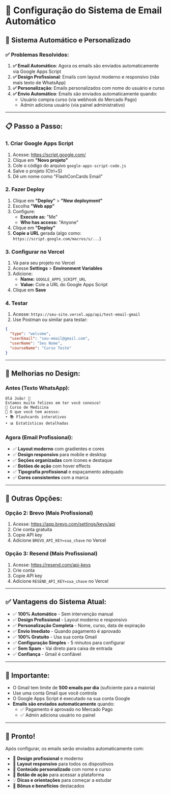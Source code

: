 # 📧 Configuração do Sistema de Email Automático

## 🎯 **Sistema Automático e Personalizado**

### ✅ **Problemas Resolvidos:**

1. **✅ Email Automático**: Agora os emails são enviados automaticamente via Google Apps Script
2. **✅ Design Profissional**: Emails com layout moderno e responsivo (não mais texto de WhatsApp)
3. **✅ Personalização**: Emails personalizados com nome do usuário e curso
4. **✅ Envio Automático**: Emails são enviados automaticamente quando:
   - Usuário compra curso (via webhook do Mercado Pago)
   - Admin adiciona usuário (via painel administrativo)

---

## 📋 **Passo a Passo:**

### 1. **Criar Google Apps Script**
1. Acesse: https://script.google.com/
2. Clique em **"Novo projeto"**
3. Cole o código do arquivo `google-apps-script-code.js`
4. Salve o projeto (Ctrl+S)
5. Dê um nome como "FlashConCards Email"

### 2. **Fazer Deploy**
1. Clique em **"Deploy"** > **"New deployment"**
2. Escolha **"Web app"**
3. Configure:
   - **Execute as:** "Me"
   - **Who has access:** "Anyone"
4. Clique em **"Deploy"**
5. **Copie a URL** gerada (algo como: `https://script.google.com/macros/s/...`)

### 3. **Configurar no Vercel**
1. Vá para seu projeto no Vercel
2. Acesse **Settings** > **Environment Variables**
3. Adicione:
   - **Name:** `GOOGLE_APPS_SCRIPT_URL`
   - **Value:** Cole a URL do Google Apps Script
4. Clique em **Save**

### 4. **Testar**
1. Acesse: `https://seu-site.vercel.app/api/test-email-gmail`
2. Use Postman ou similar para testar:
```json
{
  "type": "welcome",
  "userEmail": "seu-email@gmail.com",
  "userName": "Seu Nome",
  "courseName": "Curso Teste"
}
```

---

## 🎨 **Melhorias no Design:**

### **Antes (Texto WhatsApp):**
```
Olá João! 👋
Estamos muito felizes em ter você conosco!
🎯 Curso de Medicina
🚀 O que você tem acesso:
• 📚 Flashcards interativos
• 📊 Estatísticas detalhadas
```

### **Agora (Email Profissional):**
- ✅ **Layout moderno** com gradientes e cores
- ✅ **Design responsivo** para mobile e desktop
- ✅ **Seções organizadas** com ícones e destaque
- ✅ **Botões de ação** com hover effects
- ✅ **Tipografia profissional** e espaçamento adequado
- ✅ **Cores consistentes** com a marca

---

## 🔧 **Outras Opções:**

### **Opção 2: Brevo (Mais Profissional)**
1. Acesse: https://app.brevo.com/settings/keys/api
2. Crie conta gratuita
3. Copie API key
4. Adicione `BREVO_API_KEY=sua_chave` no Vercel

### **Opção 3: Resend (Mais Profissional)**
1. Acesse: https://resend.com/api-keys
2. Crie conta
3. Copie API key
4. Adicione `RESEND_API_KEY=sua_chave` no Vercel

---

## ✅ **Vantagens do Sistema Atual:**

- ✅ **100% Automático** - Sem intervenção manual
- ✅ **Design Profissional** - Layout moderno e responsivo
- ✅ **Personalização Completa** - Nome, curso, data de expiração
- ✅ **Envio Imediato** - Quando pagamento é aprovado
- ✅ **100% Gratuito** - Usa sua conta Gmail
- ✅ **Configuração Simples** - 5 minutos para configurar
- ✅ **Sem Spam** - Vai direto para caixa de entrada
- ✅ **Confiança** - Gmail é confiável

---

## 🚨 **Importante:**

- O Gmail tem limite de **500 emails por dia** (suficiente para a maioria)
- Use uma conta Gmail que você controla
- O Google Apps Script é executado na sua conta Google
- **Emails são enviados automaticamente** quando:
  - ✅ Pagamento é aprovado no Mercado Pago
  - ✅ Admin adiciona usuário no painel

---

## 🎉 **Pronto!**

Após configurar, os emails serão enviados automaticamente com:

- 🎨 **Design profissional** e moderno
- 📱 **Layout responsivo** para todos os dispositivos
- 🎯 **Conteúdo personalizado** com nome e curso
- 🚀 **Botão de ação** para acessar a plataforma
- 💡 **Dicas e orientações** para começar a estudar
- 🎁 **Bônus e benefícios** destacados 
